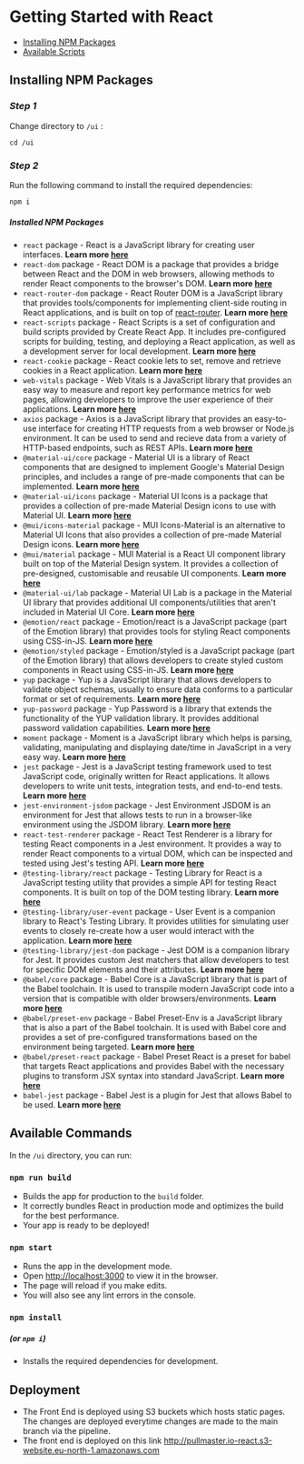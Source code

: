 # Getting Started with React

- [Installing NPM Packages](#installing-npm-packages)
- [Available Scripts](#available-scripts)

## Installing NPM Packages

### _Step 1_

Change directory to `/ui` :

```
cd /ui
```

### _Step 2_

Run the following command to install the required dependencies:

```
npm i
```

##### Installed NPM Packages

- `react` package - React is a JavaScript library for creating user interfaces. **Learn more [here](https://www.npmjs.com/package/react)**
- `react-dom` package - React DOM is a package that provides a bridge between React and the DOM in web browsers, allowing methods to render React components to the browser's DOM. **Learn more [here](https://www.npmjs.com/package/react-dom)**
- `react-router-dom` package - React Router DOM is a JavaScript library that provides tools/components for implementing client-side routing in React applications, and is built on top of [react-router](https://www.npmjs.com/package/react-router). **Learn more [here](https://www.npmjs.com/package/react-router-dom)**
- `react-scripts` package - React Scripts is a set of configuration and build scripts provided by Create React App. It includes pre-configured scripts for building, testing, and deploying a React application, as well as a development server for local development. **Learn more [here](https://www.npmjs.com/package/react-scripts)**
- `react-cookie` package - React cookie lets to set, remove and retrieve cookies in a React application. **Learn more [here](https://www.npmjs.com/package/react-cookie)**
- `web-vitals` package - Web Vitals is a JavaScript library that provides an easy way to measure and report key performance metrics for web pages, allowing developers to improve the user experience of their applications. **Learn more [here](https://www.npmjs.com/package/web-vitals)**
- `axios` package - Axios is a JavaScript library that provides an easy-to-use interface for creating HTTP requests from a web browser or Node.js environment. It can be used to send and recieve data from a variety of HTTP-based endpoints, such as REST APIs. **Learn more [here](https://www.npmjs.com/package/axios)**
- `@material-ui/core` package - Material UI is a library of React components that are designed to implement Google's Material Design principles, and includes a range of pre-made components that can be implemented. **Learn more [here](https://www.npmjs.com/package/@material-ui/core)**
- `@material-ui/icons` package - Material UI Icons is a package that provides a collection of pre-made Material Design icons to use with Material UI. **Learn more [here](https://www.npmjs.com/package/@material-ui/icons)**
- `@mui/icons-material` package - MUI Icons-Material is an alternative to Material UI Icons that also provides a collection of pre-made Material Design icons. **Learn more [here](https://www.npmjs.com/package/@mui/icons-material)**
- `@mui/material` package - MUI Material is a React UI component library built on top of the Material Design system. It provides a collection of pre-designed, customisable and reusable UI components. **Learn more [here](https://www.npmjs.com/package/@mui/material)**
- `@material-ui/lab` package - Material UI Lab is a package in the Material UI library that provides additional UI components/utilities that aren't included in Material UI Core. **Learn more [here](https://www.npmjs.com/package/@material-ui/lab)**
- `@emotion/react` package - Emotion/react is a JavaScript package (part of the Emotion library) that provides tools for styling React components using CSS-in-JS. **Learn more [here](https://www.npmjs.com/package/@emotion/react)**
- `@emotion/styled` package - Emotion/styled is a JavaScript package (part of the Emotion library) that allows developers to create styled custom components in React using CSS-in-JS. **Learn more [here](https://www.npmjs.com/package/@emotion/styled)**
- `yup` package - Yup is a JavaScript library that allows developers to validate object schemas, usually to ensure data conforms to a particular format or set of requirements. **Learn more [here](https://www.npmjs.com/package/yup)**
- `yup-password` package - Yup Password is a library that extends the functionality of the YUP validation library. It provides additional password validation capabilities. **Learn more [here](https://www.npmjs.com/package/yup-password)**
- `moment` package - Moment is a JavaScript library which helps is parsing, validating, manipulating and displaying date/time in JavaScript in a very easy way. **Learn more [here](https://momentjs.com)**
- `jest` package - Jest is a JavaScript testing framework used to test JavaScript code, originally written for React applications. It allows developers to write unit tests, integration tests, and end-to-end tests. **Learn more [here](https://www.npmjs.com/package/jest)**
- `jest-environment-jsdom` package - Jest Environment JSDOM is an environment for Jest that allows tests to run in a browser-like environment using the JSDOM library. **Learn more [here](https://www.npmjs.com/package/jest-environment-jsdom)**
- `react-test-renderer` package - React Test Renderer is a library for testing React components in a Jest environment. It provides a way to render React components to a virtual DOM, which can be inspected and tested using Jest's testing API. **Learn more [here](https://www.npmjs.com/package/react-test-renderer)**
- `@testing-library/react` package - Testing Library for React is a JavaScript testing utility that provides a simple API for testing React components. It is built on top of the DOM testing library. **Learn more [here](https://www.npmjs.com/package/@testing-library/react)**
- `@testing-library/user-event` package - User Event is a companion library to React's Testing Library. It provides utilities for simulating user events to closely re-create how a user would interact with the application. **Learn more [here](https://www.npmjs.com/package/@testing-library/user-event)**
- `@testing-library/jest-dom` package - Jest DOM is a companion library for Jest. It provides custom Jest matchers that allow developers to test for specific DOM elements and their attributes. **Learn more [here](https://www.npmjs.com/package/@testing-library/jest-dom)**
- `@babel/core` package - Babel Core is a JavaScript library that is part of the Babel toolchain. It is used to transpile modern JavaScript code into a version that is compatible with older browsers/environments. **Learn more [here](https://www.npmjs.com/package/@babel/core)**
- `@babel/preset-env` package - Babel Preset-Env is a JavaScript library that is also a part of the Babel toolchain. It is used with Babel core and provides a set of pre-configured transformations based on the environment being targeted. **Learn more [here](https://www.npmjs.com/package/@babel/preset-env)**
- `@babel/preset-react` package - Babel Preset React is a preset for babel that targets React applications and provides Babel with the necessary plugins to transform JSX syntax into standard JavaScript. **Learn more [here](https://www.npmjs.com/package/@babel/preset-react)**
- `babel-jest` package - Babel Jest is a plugin for Jest that allows Babel to be used. **Learn more [here](https://www.npmjs.com/package/babel-jest)**

## Available Commands

In the `/ui` directory, you can run:

### `npm run build`

- Builds the app for production to the `build` folder.
- It correctly bundles React in production mode and optimizes the build for the best performance.
- Your app is ready to be deployed!

### `npm start`

- Runs the app in the development mode.
- Open [http://localhost:3000](http://localhost:3000) to view it in the browser.
- The page will reload if you make edits.
- You will also see any lint errors in the console.

### `npm install`

##### (or `npm i`)

- Installs the required dependencies for development.


## Deployment

- The Front End is deployed using S3 buckets which hosts static pages. The changes are deployed everytime changes are made to the main branch via the pipeline.
- The front end is deployed on this link http://pullmaster.io-react.s3-website.eu-north-1.amazonaws.com


